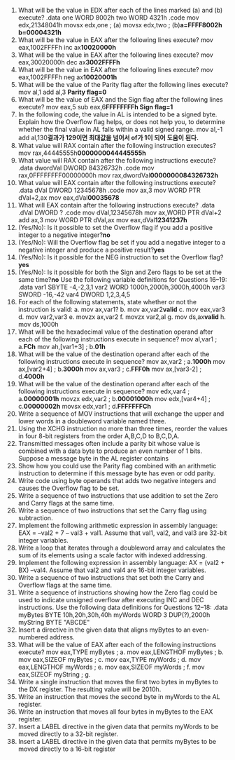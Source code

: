 1. What will be the value in EDX after each of the lines marked (a) and (b) execute?
.data
one WORD 8002h
two WORD 4321h
.code
mov edx,21348041h
movsx edx,one ; (a)
movsx edx,two ; (b)**a=FFFF8002h b=00004321h**
2. What will be the value in EAX after the following lines execute?
mov eax,1002FFFFh
inc ax**10020000h**
3. What will be the value in EAX after the following lines execute?
mov eax,30020000h
dec ax**3002FFFFh**
4. What will be the value in EAX after the following lines execute?
mov eax,1002FFFFh
neg ax**10020001h**
5. What will be the value of the Parity flag after the following lines execute?
mov al,1
add al,3 **Parity flag=0**
6. What will be the value of EAX and the Sign flag after the following lines execute?
mov eax,5
sub eax,6**FFFFFFFFh Sign flag=1**
7. In the following code, the value in AL is intended to be a signed byte. Explain how the
Overflow flag helps, or does not help you, to determine whether the final value in AL falls
within a valid signed range.
mov al,-1
add al,130**결과가 129이면 최대값을 넘어서 of가 1이 되어 도움이 된다.**
8. What value will RAX contain after the following instruction executes?
mov rax,44445555h**0000000044445555h**
9. What value will RAX contain after the following instructions execute?
.data
dwordVal DWORD 84326732h
.code
mov rax,0FFFFFFFF00000000h
mov rax,dwordVal**0000000084326732h**
10. What value will EAX contain after the following instructions execute?
.data
dVal DWORD 12345678h
.code
mov ax,3
mov WORD PTR dVal+2,ax
mov eax,dVal**00035678**
11. What will EAX contain after the following instructions execute?
.data
.dVal DWORD ?
.code
mov dVal,12345678h
mov ax,WORD PTR dVal+2
add ax,3
mov WORD PTR dVal,ax
mov eax,dVal**12341237h**
12. (Yes/No): Is it possible to set the Overflow flag if you add a positive integer to a negative
integer?**no**
13. (Yes/No): Will the Overflow flag be set if you add a negative integer to a negative integer
and produce a positive result?**yes**
14. (Yes/No): Is it possible for the NEG instruction to set the Overflow flag?**yes**
15. (Yes/No): Is it possible for both the Sign and Zero flags to be set at the same time?**no**
Use the following variable definitions for Questions 16–19:
.data
var1 SBYTE -4,-2,3,1
var2 WORD 1000h,2000h,3000h,4000h
var3 SWORD -16,-42
var4 DWORD 1,2,3,4,5
16. For each of the following statements, state whether or not the instruction is valid:
a. mov ax,var1?
b. mov ax,var2**valid**
c. mov eax,var3
d. mov var2,var3
e. movzx ax,var2
f. movzx var2,al
g. mov ds,ax**valid**
h. mov ds,1000h
17. What will be the hexadecimal value of the destination operand after each of the following
instructions execute in sequence?
mov al,var1 ; a.**FCh**
mov ah,[var1+3] ; b.**01h**
18. What will be the value of the destination operand after each of the following instructions
execute in sequence?
mov ax,var2 ; a.**1000h**
mov ax,[var2+4] ; b.**3000h**
mov ax,var3 ; c.**FFF0h**
mov ax,[var3-2] ; d.**4000h**
19. What will be the value of the destination operand after each of the following instructions
execute in sequence?
mov edx,var4 ; a.**00000001h**
movzx edx,var2 ; b.**00001000h**
mov edx,[var4+4] ; c.**00000002h**
movsx edx,var1 ; d.**FFFFFFFCh**
1. Write a sequence of MOV instructions that will exchange the upper and lower words in a
doubleword variable named three.
2. Using the XCHG instruction no more than three times, reorder the values in four 8-bit registers from the order A,B,C,D to B,C,D,A.
3. Transmitted messages often include a parity bit whose value is combined with a data byte to
produce an even number of 1 bits. Suppose a message byte in the AL register contains
01110101. Show how you could use the Parity flag combined with an arithmetic instruction
to determine if this message byte has even or odd parity.
4. Write code using byte operands that adds two negative integers and causes the Overflow
flag to be set.
5. Write a sequence of two instructions that use addition to set the Zero and Carry flags at the
same time.
6. Write a sequence of two instructions that set the Carry flag using subtraction.
7. Implement the following arithmetic expression in assembly language: EAX = –val2 + 7 –
val3 + val1. Assume that val1, val2, and val3 are 32-bit integer variables.
8. Write a loop that iterates through a doubleword array and calculates the sum of its elements
using a scale factor with indexed addressing.
9. Implement the following expression in assembly language: AX = (val2 + BX) –val4.
Assume that val2 and val4 are 16-bit integer variables.
10. Write a sequence of two instructions that set both the Carry and Overflow flags at the same time.
11. Write a sequence of instructions showing how the Zero flag could be used to indicate
unsigned overflow after executing INC and DEC instructions.
Use the following data definitions for Questions 12–18:
.data
myBytes BYTE 10h,20h,30h,40h
myWords WORD 3 DUP(?),2000h
myString BYTE "ABCDE"
12. Insert a directive in the given data that aligns myBytes to an even-numbered address.
13. What will be the value of EAX after each of the following instructions execute?
mov eax,TYPE myBytes ; a.
mov eax,LENGTHOF myBytes ; b.
mov eax,SIZEOF myBytes ; c.
mov eax,TYPE myWords ; d.
mov eax,LENGTHOF myWords ; e.
mov eax,SIZEOF myWords ; f.
mov eax,SIZEOF myString ; g.
14. Write a single instruction that moves the first two bytes in myBytes to the DX register. The
resulting value will be 2010h.
15. Write an instruction that moves the second byte in myWords to the AL register.
16. Write an instruction that moves all four bytes in myBytes to the EAX register.
17. Insert a LABEL directive in the given data that permits myWords to be moved directly to a
32-bit register.
18. Insert a LABEL directive in the given data that permits myBytes to be moved directly to a
16-bit register
